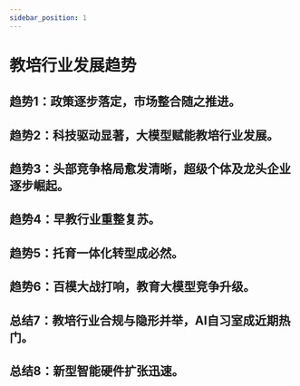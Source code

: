 ```yaml
---
sidebar_position: 1
---
```


# 教培行业发展趋势
## 趋势1：政策逐步落定，市场整合随之推进。
## 趋势2：科技驱动显著，大模型赋能教培行业发展。
## 趋势3：头部竞争格局愈发清晰，超级个体及龙头企业逐步崛起。
## 趋势4：早教行业重整复苏。
## 趋势5：托育一体化转型成必然。
## 趋势6：百模大战打响，教育大模型竞争升级。
## 总结7：教培行业合规与隐形并举，AI自习室成近期热门。
## 总结8：新型智能硬件扩张迅速。